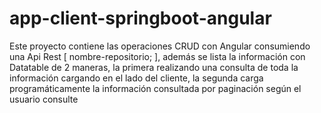 # app-client-springboot-angular
Este proyecto contiene las operaciones CRUD con Angular consumiendo una Api Rest [ nombre-repositorio; ], además se lista la información con Datatable de 2 maneras, la primera realizando una consulta de toda la información cargando en el lado del cliente, la segunda carga programáticamente la información consultada por paginación según el usuario consulte
